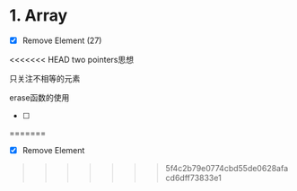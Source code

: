 # 1. Array

- [x] Remove Element (27)

<<<<<<< HEAD
  two pointers思想

  只关注不相等的元素

  erase函数的使用

- [ ] 
=======
- [x] Remove Element
>>>>>>> 5f4c2b79e0774cbd55de0628afacd6dff73833e1

